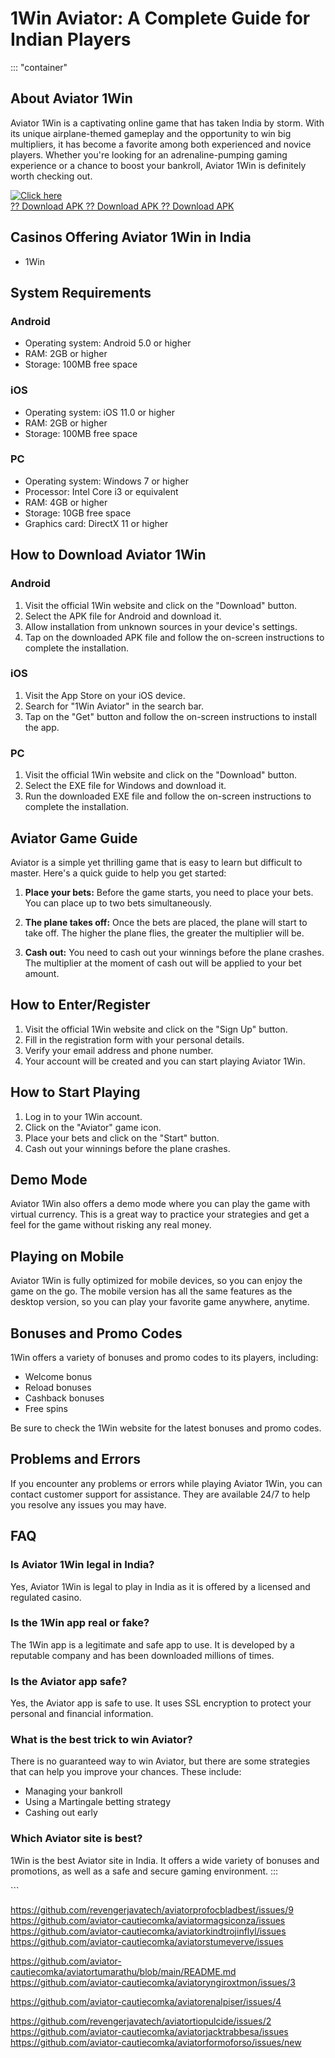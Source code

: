# 1Win Aviator: A Complete Guide for Indian Players

::: \"container\"
## About Aviator 1Win

Aviator 1Win is a captivating online game that has taken India by storm.
With its unique airplane-themed gameplay and the opportunity to win big
multipliers, it has become a favorite among both experienced and novice
players. Whether you\'re looking for an adrenaline-pumping gaming
experience or a chance to boost your bankroll, Aviator 1Win is
definitely worth checking out.

[![Click
here](https://readscoops.com/wp-content/uploads/2023/03/Readscoop-aviator-1-1.jpg)](https://traff.sbs/deff)\
[?? Download APK ?? Download APK ?? Download
APK](https://traff.sbs/deff)

## Casinos Offering Aviator 1Win in India

-   1Win

## System Requirements

### Android

-   Operating system: Android 5.0 or higher
-   RAM: 2GB or higher
-   Storage: 100MB free space

### iOS

-   Operating system: iOS 11.0 or higher
-   RAM: 2GB or higher
-   Storage: 100MB free space

### PC

-   Operating system: Windows 7 or higher
-   Processor: Intel Core i3 or equivalent
-   RAM: 4GB or higher
-   Storage: 10GB free space
-   Graphics card: DirectX 11 or higher

## How to Download Aviator 1Win

### Android

1.  Visit the official 1Win website and click on the "Download"
    button.
2.  Select the APK file for Android and download it.
3.  Allow installation from unknown sources in your device\'s settings.
4.  Tap on the downloaded APK file and follow the on-screen instructions
    to complete the installation.

### iOS

1.  Visit the App Store on your iOS device.
2.  Search for "1Win Aviator" in the search bar.
3.  Tap on the "Get" button and follow the on-screen instructions
    to install the app.

### PC

1.  Visit the official 1Win website and click on the "Download"
    button.
2.  Select the EXE file for Windows and download it.
3.  Run the downloaded EXE file and follow the on-screen instructions to
    complete the installation.

## Aviator Game Guide

Aviator is a simple yet thrilling game that is easy to learn but
difficult to master. Here\'s a quick guide to help you get started:

1.  **Place your bets:** Before the game starts, you need to place your
    bets. You can place up to two bets simultaneously.

2.  **The plane takes off:** Once the bets are placed, the plane will
    start to take off. The higher the plane flies, the greater the
    multiplier will be.

3.  **Cash out:** You need to cash out your winnings before the plane
    crashes. The multiplier at the moment of cash out will be applied to
    your bet amount.

## How to Enter/Register

1.  Visit the official 1Win website and click on the "Sign Up"
    button.
2.  Fill in the registration form with your personal details.
3.  Verify your email address and phone number.
4.  Your account will be created and you can start playing Aviator 1Win.

## How to Start Playing

1.  Log in to your 1Win account.
2.  Click on the "Aviator" game icon.
3.  Place your bets and click on the "Start" button.
4.  Cash out your winnings before the plane crashes.

## Demo Mode

Aviator 1Win also offers a demo mode where you can play the game with
virtual currency. This is a great way to practice your strategies and
get a feel for the game without risking any real money.

## Playing on Mobile

Aviator 1Win is fully optimized for mobile devices, so you can enjoy the
game on the go. The mobile version has all the same features as the
desktop version, so you can play your favorite game anywhere, anytime.

## Bonuses and Promo Codes

1Win offers a variety of bonuses and promo codes to its players,
including:

-   Welcome bonus
-   Reload bonuses
-   Cashback bonuses
-   Free spins

Be sure to check the 1Win website for the latest bonuses and promo
codes.

## Problems and Errors

If you encounter any problems or errors while playing Aviator 1Win, you
can contact customer support for assistance. They are available 24/7 to
help you resolve any issues you may have.

## FAQ

### Is Aviator 1Win legal in India?

Yes, Aviator 1Win is legal to play in India as it is offered by a
licensed and regulated casino.

### Is the 1Win app real or fake?

The 1Win app is a legitimate and safe app to use. It is developed by a
reputable company and has been downloaded millions of times.

### Is the Aviator app safe?

Yes, the Aviator app is safe to use. It uses SSL encryption to protect
your personal and financial information.

### What is the best trick to win Aviator?

There is no guaranteed way to win Aviator, but there are some strategies
that can help you improve your chances. These include:

-   Managing your bankroll
-   Using a Martingale betting strategy
-   Cashing out early

### Which Aviator site is best?

1Win is the best Aviator site in India. It offers a wide variety of
bonuses and promotions, as well as a safe and secure gaming environment.
:::

\`\`\`

https://github.com/revengerjavatech/aviatorprofocbladbest/issues/9
https://github.com/aviator-cautiecomka/aviatormagsiconza/issues
https://github.com/aviator-cautiecomka/aviatorkindtrojinflyl/issues
https://github.com/aviator-cautiecomka/aviatorstumeverve/issues

https://github.com/aviator-cautiecomka/aviatortumarathu/blob/main/README.md
https://github.com/aviator-cautiecomka/aviatoryngiroxtmon/issues/3


https://github.com/aviator-cautiecomka/aviatorenalpiser/issues/4

https://github.com/revengerjavatech/aviatortiopulcide/issues/2
https://github.com/aviator-cautiecomka/aviatorjacktrabbesa/issues
https://github.com/aviator-cautiecomka/aviatorformoforso/issues/new
